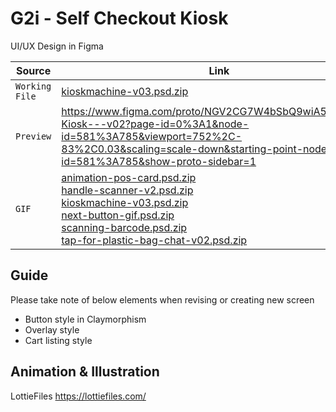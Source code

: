 # G2i - Self Checkout Kiosk

UI/UX Design in Figma

| Source | Link |
| --- | --- |
| <code>Working File</code> | <a href="g2i/kioskmachine-v03.psd.zip">kioskmachine-v03.psd.zip</a> |
| <code>Preview</code> | https://www.figma.com/proto/NGV2CG7W4bSbQ9wiA5haMX/SS-Kiosk---v02?page-id=0%3A1&node-id=581%3A785&viewport=752%2C-83%2C0.03&scaling=scale-down&starting-point-node-id=581%3A785&show-proto-sidebar=1 |
| <code>GIF</code> | <a href="g2i/animation-pos-card.psd.zip">animation-pos-card.psd.zip</a> <br><a href="g2i/handle-scanner-v2.psd.zip">handle-scanner-v2.psd.zip</a> <br><a href="g2i/kioskmachine-v03.psd.zip">kioskmachine-v03.psd.zip</a> <br><a href="g2i/next-button-gif.psd.zip">next-button-gif.psd.zip</a> <br><a href="g2i/scanning-barcode.psd.zip">scanning-barcode.psd.zip</a> <br><a href="g2i/tap-for-plastic-bag-chat-v02.psd">tap-for-plastic-bag-chat-v02.psd.zip</a> |

## Guide

Please take note of below elements when revising or creating new screen

- Button style in Claymorphism
- Overlay style
- Cart listing style

## Animation & Illustration

LottieFiles  https://lottiefiles.com/